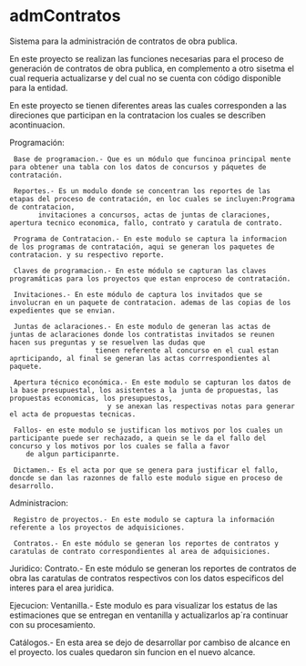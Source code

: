 # admContratos
Sistema para la administración de contratos de obra publica.

En este proyecto se realizan las funciones necesarias para el proceso de generación de contratos de obra publica, en complemento a otro sisetma el cual requeria actualizarse 
y del cual no se cuenta con código disponible para la entidad.

En este proyecto se tienen diferentes areas las cuales corresponden a las direciones que participan en la contratacion los cuales se describen acontinuacion.

Programación:

     Base de programacion.- Que es un módulo que funcinoa principal mente para obtener una tabla con los datos de concursos y páquetes de contratación.

     Reportes.- Es un modulo donde se concentran los reportes de las etapas del proceso de contratación, en loc cuales se incluyen:Programa de contratacion,      
           invitaciones a concursos, actas de juntas de claraciones, apertura tecnico economica, fallo, contrato y caratula de contrato.

     Programa de Contratacion.- En este modulo se captura la informacion de los programas de contratación, aqui se generan los paquetes de contratacion. y su respectivo reporte.

     Claves de programacion.- En este módulo se capturan las claves programáticas para los proyectos que estan enproceso de contratación.

     Invitaciones.- En este módulo de captura los invitados que se involucran en un paquete de contratacion. ademas de las copias de los expedientes que se envian. 

     Juntas de aclaraciones.- En este modulo de generan las actas de juntas de aclaraciones donde los contratistas invitados se reunen hacen sus preguntas y se resuelven las dudas que
                         tienen referente al concurso en el cual estan aprticipando, al final se generan las actas corrrespondientes al paquete.

     Apertura técnico económica.- En este modulo se capturan los datos de la base presupuestal, los asistentes a la junta de propuestas, las propuestas economicas, los presupuestos, 
                            y se anexan las respectivas notas para generar el acta de propuestas tecnicas.
                            
     Fallos- en este modulo se justifican los motivos por los cuales un participante puede ser rechazado, a quein se le da el fallo del concurso y los motivos por los cuales se falla a favor 
        de algun participanrte.

     Dictamen.- Es el acta por que se genera para justificar el fallo, doncde se dan las razonnes de fallo este modulo sigue en proceso de desarrollo.

Administracion:
 
     Registro de proyectos.- En este modulo se captura la información referente a los proyectos de adquisiciones.
   
     Contratos.- En este módulo se generan los reportes de contratos y caratulas de contrato correspondientes al area de adquisiciones.
   
Juridico:
     Contrato.- En este módulo se generan los reportes de contratos de obra las caratulas de contratos respectivos con los datos especificos del interes para el area juridica.
   
Ejecucion: 
     Ventanilla.- Este modulo es para visualizar los estatus de las estimaciones que se entregan en ventanilla y actualizarlos ap´ra continuar con su procesamiento. 

Catálogos.- En esta area se dejo de desarrollar por cambiso de alcance en el proyecto. los cuales quedaron sin funcion en el nuevo alcance. 

   
   







